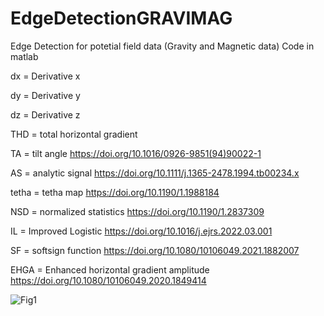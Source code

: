# EdgeDetectionGRAVIMAG
Edge Detection for potetial field data (Gravity and Magnetic data)
Code in matlab

dx = Derivative x

dy = Derivative y

dz = Derivative z

THD = total horizontal gradient

TA = tilt angle
https://doi.org/10.1016/0926-9851(94)90022-1

AS = analytic signal
https://doi.org/10.1111/j.1365-2478.1994.tb00234.x

tetha = tetha map
https://doi.org/10.1190/1.1988184

NSD = normalized statistics
https://doi.org/10.1190/1.2837309

IL = Improved Logistic
https://doi.org/10.1016/j.ejrs.2022.03.001

SF = softsign function
https://doi.org/10.1080/10106049.2021.1882007

EHGA = Enhanced horizontal gradient amplitude
https://doi.org/10.1080/10106049.2020.1849414

![Fig1](https://user-images.githubusercontent.com/113156229/216481907-7a5e890f-b639-4e80-aac8-bb1835d813c0.png)
